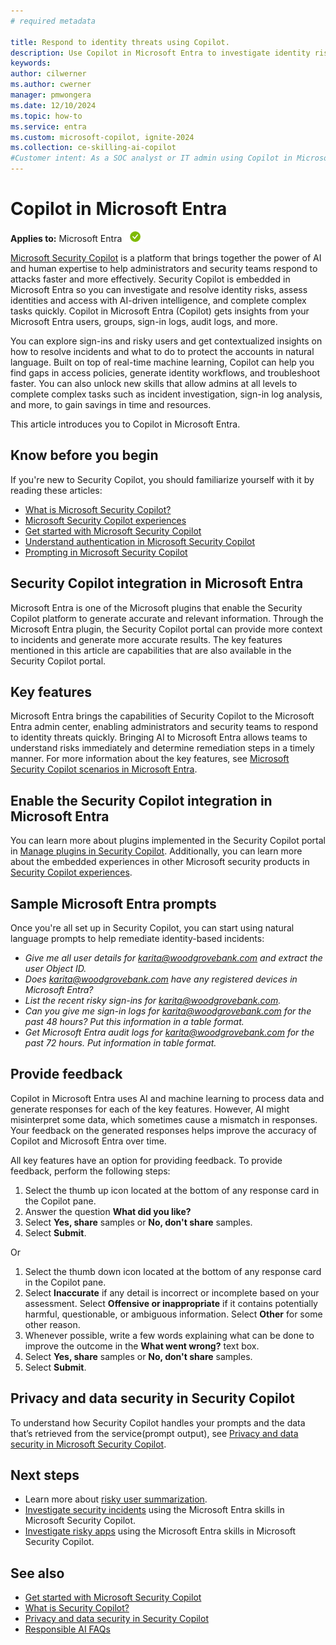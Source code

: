 ```yaml
---
# required metadata

title: Respond to identity threats using Copilot.
description: Use Copilot in Microsoft Entra to investigate identity risks and troubleshoot identity tasks quickly.
keywords:
author: cilwerner
ms.author: cwerner
manager: pmwongera
ms.date: 12/10/2024
ms.topic: how-to
ms.service: entra
ms.custom: microsoft-copilot, ignite-2024
ms.collection: ce-skilling-ai-copilot
#Customer intent: As a SOC analyst or IT admin using Copilot in Microsoft Entra, I want to get an understanding of the Microsoft Entra integration, so that I can use it to respond to and remediate identity risks.
---
```


# Copilot in Microsoft Entra

**Applies to:** Microsoft Entra ![Green circle with a white check mark symbol.](../media/common/applies-to-yes.png)

[Microsoft Security Copilot](/security-copilot/microsoft-security-copilot) is a platform that brings together the power of AI and human expertise to help administrators and security teams respond to attacks faster and more effectively. Security Copilot is embedded in Microsoft Entra so you can investigate and resolve identity risks, assess identities and access with AI-driven intelligence, and complete complex tasks quickly.  Copilot in Microsoft Entra (Copilot) gets insights from your Microsoft Entra users, groups, sign-in logs, audit logs, and more. 

You can explore sign-ins and risky users and get contextualized insights on how to resolve incidents and what to do to protect the accounts in natural language.  Built on top of real-time machine learning, Copilot can help you find gaps in access policies, generate identity workflows, and troubleshoot faster. You can also unlock new skills that allow admins at all levels to complete complex tasks such as incident investigation, sign-in log analysis, and more, to gain savings in time and resources.

This article introduces you to Copilot in Microsoft Entra.

## Know before you begin

If you're new to Security Copilot, you should familiarize yourself with it by reading these articles:
- [What is Microsoft Security Copilot?](/security-copilot/microsoft-security-copilot)
- [Microsoft Security Copilot experiences](/security-copilot/experiences-security-copilot)
- [Get started with Microsoft Security Copilot](/security-copilot/get-started-security-copilot)
- [Understand authentication in Microsoft Security Copilot](/security-copilot/authentication)
- [Prompting in Microsoft Security Copilot](/security-copilot/prompting-security-copilot)

## Security Copilot integration in Microsoft Entra

Microsoft Entra is one of the Microsoft plugins that enable the Security Copilot platform to generate accurate and relevant information. Through the Microsoft Entra plugin, the Security Copilot portal can provide more context to incidents and generate more accurate results. The key features mentioned in this article are capabilities that are also available in the Security Copilot portal.

## Key features

Microsoft Entra brings the capabilities of Security Copilot to the Microsoft Entra admin center, enabling administrators and security teams to respond to identity threats quickly. Bringing AI to Microsoft Entra allows teams to understand risks immediately and determine remediation steps in a timely manner. For more information about the key features, see [Microsoft Security Copilot scenarios in Microsoft Entra](./copilot-entra-security-scenarios.md).

## Enable the Security Copilot integration in Microsoft Entra

You can learn more about plugins implemented in the Security Copilot portal in [Manage plugins in Security Copilot](/security-copilot/manage-plugins). Additionally, you can learn more about the embedded experiences in other Microsoft security products in [Security Copilot experiences](/security-copilot/experiences-security-copilot).

## Sample Microsoft Entra prompts

Once you're all set up in Security Copilot, you can start using natural language prompts to help remediate identity-based incidents:

- *Give me all user details for karita@woodgrovebank.com and extract the user Object ID.*
- *Does karita@woodgrovebank.com have any registered devices in Microsoft Entra?*
- *List the recent risky sign-ins for karita@woodgrovebank.com.*
- *Can you give me sign-in logs for karita@woodgrovebank.com for the past 48 hours? Put this information in a table format.*
- *Get Microsoft Entra audit logs for karita@woodgrovebank.com for the past 72 hours. Put information in table format.*

## Provide feedback

Copilot in Microsoft Entra uses AI and machine learning to process data and generate responses for each of the key features. However, AI might misinterpret some data, which sometimes cause a mismatch in responses. Your feedback on the generated responses helps improve the accuracy of Copilot and Microsoft Entra over time.

All key features have an option for providing feedback. To provide feedback, perform the following steps:

1. Select the thumb up icon located at the bottom of any response card in the Copilot pane.
1. Answer the question **What did you like?**
1. Select **Yes, share** samples or **No, don't share** samples.
1. Select **Submit**.

Or

1. Select the thumb down icon located at the bottom of any response card in the Copilot pane.
1. Select **Inaccurate** if any detail is incorrect or incomplete based on your assessment. Select **Offensive or inappropriate** if it contains potentially harmful, questionable, or ambiguous information.  Select **Other** for some other reason.
1. Whenever possible, write a few words explaining what can be done to improve the outcome in the **What went wrong?** text box.
1. Select **Yes, share** samples or **No, don't share** samples.
1. Select **Submit**.

## Privacy and data security in Security Copilot

To understand how Security Copilot handles your prompts and the data that’s retrieved from the service(prompt output), see [Privacy and data security in Microsoft Security Copilot](/security-copilot/privacy-data-security).

## Next steps

- Learn more about [risky user summarization](copilot-entra-risky-user-summarization.md).
- [Investigate security incidents](copilot-security-entra-investigate-incident.md) using the Microsoft Entra skills in Microsoft Security Copilot.
- [Investigate risky apps](copilot-security-entra-investigate-risky-apps.md) using the Microsoft Entra skills in Microsoft Security Copilot.

## See also

- [Get started with Microsoft Security Copilot](/security-copilot/get-started-security-copilot)
- [What is Security Copilot?](/security-copilot/microsoft-security-copilot)
- [Privacy and data security in Security Copilot](/security-copilot/privacy-data-security)
- [Responsible AI FAQs](/security-copilot/responsible-ai-overview-security-copilot)

